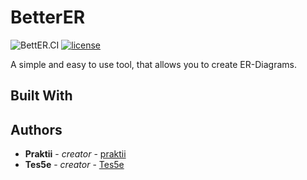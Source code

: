# BetterER

![BettER.CI](https://github.com/praktii/BetterER/workflows/BettER.CI/badge.svg?branch=master)
[![license](https://img.shields.io/github/license/praktii/BetterER?style=plastic)](https://github.com/praktii/BetterER/blob/master/LICENSE)

A simple and easy to use tool, that allows you to create ER-Diagrams.

## Built With



## Authors

* **Praktii** - *creator* - [praktii](https://github.com/praktii)
* **Tes5e** - *creator* - [Tes5e](https://github.com/Tes5e)

